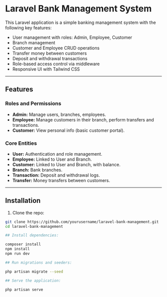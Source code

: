 # Laravel Bank Management System

This Laravel application is a simple banking management system with the following key features:

- User management with roles: Admin, Employee, Customer
- Branch management
- Customer and Employee CRUD operations
- Transfer money between customers
- Deposit and withdrawal transactions
- Role-based access control via middleware
- Responsive UI with Tailwind CSS

---

## Features

### Roles and Permissions
- **Admin:** Manage users, branches, employees.
- **Employee:** Manage customers in their branch, perform transfers and transactions.
- **Customer:** View personal info (basic customer portal).

### Core Entities
- **User:** Authentication and role management.
- **Employee:** Linked to User and Branch.
- **Customer:** Linked to User and Branch, with balance.
- **Branch:** Bank branches.
- **Transaction:** Deposit and withdrawal logs.
- **Transfer:** Money transfers between customers.

---

## Installation

1. Clone the repo:

```bash
git clone https://github.com/yourusername/laravel-bank-management.git
cd laravel-bank-management

## Install dependencies:

composer install
npm install
npm run dev

## Run migrations and seeders:

php artisan migrate --seed

## Serve the application:

php artisan serve
